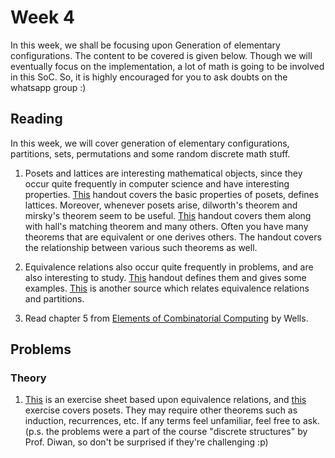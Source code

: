 # Week 4

In this week, we shall be focusing upon Generation of elementary configurations. The content to be covered is given below. Though we will eventually focus on the implementation, a lot of math is going to be involved in this SoC. So, it is highly encouraged for you to ask doubts on the whatsapp group :)

## Reading

In this week, we will cover generation of elementary configurations, partitions, sets, permutations and some random discrete math stuff. 

1. Posets and lattices are interesting mathematical objects, since they occur quite frequently in computer science and have interesting properties. [This](Posets.pdf) handout covers the basic properties of posets, defines lattices. Moreover, whenever posets arise, dilworth's theorem and mirsky's theorem seem to be useful. [This](https://math.ucdenver.edu/~wcherowi/courses/m7409/acln10.pdf) handout covers them along with hall's matching theorem and many others. Often you have many theorems that are equivalent or one derives others. The handout covers the relationship between various such theorems as well.

2. Equivalence relations also occur quite frequently in problems, and are also interesting to study. [This](EquivalenceRelations.pdf) handout defines them and gives some examples. [This](https://www.cs.sfu.ca/~ggbaker/zju/math/equiv-rel.html) is another source which relates equivalence relations and partitions.

3. Read chapter 5 from [Elements of Combinatorial Computing](../Reference_books/Elements_of_Combinatorial_Computing.pdf) by Wells.

## Problems

### Theory

1. [This](equivalence_exercise.pdf) is an exercise sheet based upon equivalence relations, and [this](posets_exercise.pdf) exercise covers posets. They may require other theorems such as induction, recurrences, etc. If any terms feel unfamiliar, feel free to ask. (p.s. the problems were a part of the course "discrete structures" by Prof. Diwan, so don't be surprised if they're challenging :p)
